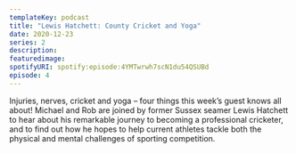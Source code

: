 ```yaml
---
templateKey: podcast
title: "Lewis Hatchett: County Cricket and Yoga"
date: 2020-12-23
series: 2
description: 
featuredimage: 
spotifyURI: spotify:episode:4YMTwrwh7scN1du54QSUBd
episode: 4
---
```

Injuries, nerves, cricket and yoga – four things this week’s guest knows all about! Michael and Rob are joined by former Sussex seamer Lewis Hatchett to hear about his remarkable journey to becoming a professional cricketer, and to find out how he hopes to help current athletes tackle both the physical and mental challenges of sporting competition.
